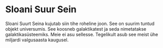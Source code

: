# Sloani Suur Sein

Sloani Suurt Seina kujutab siin tihe roheline joon. See on suurim tuntud objekt
universumis. See koosneb galaktikatest ja seda nimetatakse galaktikasüsteemiks.
Meie ei asu sellesse. Tegelikult asub see meist ühe miljardi valgusaasta
kaugusel.
